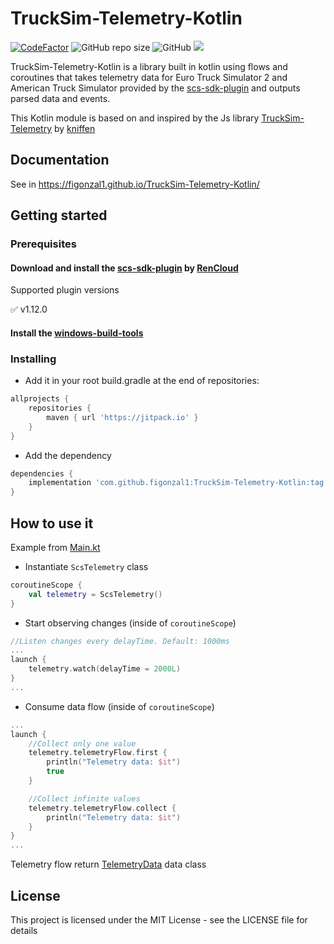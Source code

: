 # TruckSim-Telemetry-Kotlin

[![CodeFactor](https://www.codefactor.io/repository/github/figonzal1/trucksim-telemetry-kotlin/badge)](https://www.codefactor.io/repository/github/figonzal1/trucksim-telemetry-kotlin)
![GitHub repo size](https://img.shields.io/github/repo-size/figonzal1/TruckSim-Telemetry-Kotlin)
![GitHub](https://img.shields.io/github/license/figonzal1/TruckSim-Telemetry-Kotlin)
[![](https://jitpack.io/v/figonzal1/TruckSim-Telemetry-Kotlin.svg)](https://jitpack.io/#figonzal1/TruckSim-Telemetry-Kotlin)

TruckSim-Telemetry-Kotlin is a library built in kotlin using flows and coroutines that takes telemetry data for Euro
Truck Simulator 2 and American Truck Simulator provided by
the [scs-sdk-plugin](https://github.com/RenCloud/scs-sdk-plugin) and outputs parsed data and events.

This Kotlin module is based on and inspired by the Js
library [TruckSim-Telemetry](https://github.com/kniffen/TruckSim-Telemetry) by [kniffen](https://github.com/kniffen)

## Documentation

See in https://figonzal1.github.io/TruckSim-Telemetry-Kotlin/

## Getting started

### Prerequisites

#### Download and install the 󠀠󠀠󠀠󠀠[scs-sdk-plugin](https://github.com/RenCloud/scs-sdk-plugin) by [RenCloud](https://github.com/RenCloud)

Supported plugin versions

:white_check_mark: v1.12.0

#### Install the 󠀠󠀠󠀠󠀠[windows-build-tools](https://github.com/felixrieseberg/windows-build-tools)

### Installing

- Add it in your root build.gradle at the end of repositories:

````groovy
allprojects {
    repositories {
        maven { url 'https://jitpack.io' }
    }
}
````

- Add the dependency

````groovy
dependencies {
    implementation 'com.github.figonzal1:TruckSim-Telemetry-Kotlin:tag'
}
````

## How to use it

Example from [Main.kt](https://github.com/figonzal1/TruckSim-Telemetry-Kotlin/blob/master/src/main/kotlin/Main.kt)

- Instantiate ``ScsTelemetry`` class

```kotlin
coroutineScope {
    val telemetry = ScsTelemetry()
}
```

- Start observing changes (inside of ``coroutineScope``)

```kotlin
//Listen changes every delayTime. Default: 1000ms
...
launch {
    telemetry.watch(delayTime = 2000L)
}
... 
```

- Consume data flow (inside of ``coroutineScope``)

```kotlin
...
launch {
    //Collect only one value
    telemetry.telemetryFlow.first {
        println("Telemetry data: $it")
        true
    }

    //Collect infinite values
    telemetry.telemetryFlow.collect {
        println("Telemetry data: $it")
    }
}
...
```

Telemetry flow
return [TelemetryData](https://figonzal1.github.io/TruckSim-Telemetry-Kotlin/-truck-sim--telemetry--kotlin/scs_sdk.model/-telemetry-data/index.html)
data class

## License

This project is licensed under the MIT License - see the LICENSE file for details
